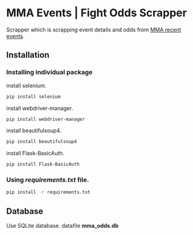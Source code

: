 # MMA Events | Fight Odds Scrapper
Scrapper which is scrapping event details and odds from [MMA recent events](https://fightodds.io/recent-mma-events).

## Installation
### Installing individual package

install selenium.
```bash
pip install selenium
```
install webdriver-manager.
```bash
pip install webdriver-manager
```
install beautifulsoup4.
```bash
pip install beautifulsoup4
```
install Flask-BasicAuth.
```bash
pip install Flask-BasicAuth
```

### Using _requirements.txt_ file.
```bash
pip install -r requirements.txt
```

## Database
Use SQLite database.
datafile **mma_odds.db**
